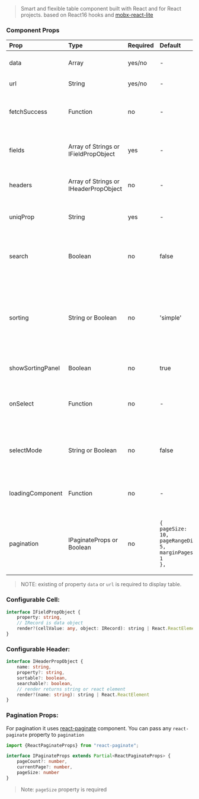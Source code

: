 <br></br>
> Smart and flexible table component built with React and for React projects. based on React16 hooks and [mobx-react-lite](https://github.com/mobxjs/mobx-react-lite)

### Component Props

| Prop             | Type                                  | Required | Default  | Info                                                                                                                                                                                                                                                                                     |
|:-----------------|:--------------------------------------|:---------|:---------|:-----------------------------------------------------------------------------------------------------------------------------------------------------------------------------------------------------------------------------------------------------------------------------------------|
| data             | Array                                 | yes/no   | -        | Array of objects [{}, {}]. property **data** or **url** required                                                                                                                                                                                                                         |
| url              | String                                | yes/no   | -        | Property **data** or **url** required                                                                                                                                                                                                                                                    |
| fetchSuccess     | Function                              | no       | -        | (res: any) => []. This function will be called to map/parse data request from before render                                                                                                                                                                                              |
| fields           | Array of Strings or IFieldPropObject  | yes      | -        | You can pass any deep property name of object in prop-dot format `prop1.prop2`                                                                                                                                                                                                           |
| headers          | Array of Strings or IHeaderPropObject | no       | -        | don't specify this props if you want to render table without header                                                                                                                                                                                                                      |
| uniqProp         | String                                | yes      | -        | uniq object property. used for performance index ('uuid', 'id', '_id')                                                                                                                                                                                                                   |
| search           | Boolean                               | no       | false    | To use global search across all columns just pass `true`. It's possible to search just by specified columns                                                                                                                                                                              |
| sorting          | String or Boolean                     | no       | 'simple' | with 'simple' table data will be sorted by single column. <br> Setting 'compound'  allows you to make sorting by few columns at the same time.<br> Do disable sorting use `false`                                                                                                        |
| showSortingPanel | Boolean                               | no       | true     | show soring panel with badges of current sorting state                                                                                                                                                                                                                                   |
| onSelect         | Function                              | no       | -        | (record: SelectedRows[]) => void.  This function will be called by table row clicking/selecting.                                                                                                                                                                                         |
| selectMode       | String or Boolean                     | no       | false    | single                                                                                                                                                                          \| multiple \| false . Highlight and execute `onSelect` callback by selecting one or few table rows. |
| loadingComponent | Function                              | no       | -        | (isLoading?: boolean) => React.ReactElement. Use custom Loading component                                                                                                                                                                                                                |
| pagination       | IPaginateProps or Boolean             | no       |   <code>{<br/>pageSize: 10,<br/>pageRangeDisplayed: 5,<br/>marginPagesDisplayed: 1<br/>},</code>    |    For pagination it uses [react-paginate](https://www.npmjs.com/package/react-paginate) component.  You can pass any `react-paginate` property to `pagination`. <br>Set `false` to hide pagination.                                                                                                                                                                                                                                                                                |

> NOTE: existing of property `data` or `url` is required to display table.
### Configurable Cell:
```typescript
interface IFieldPropObject {
    property: string,
    // IRecord is data object
    render?(cellValue: any, object: IRecord): string | React.ReactElement
}
```

### Configurable Header:
```typescript
interface IHeaderPropObject {
    name: string,
    property?: string,
    sortable?: boolean,
    searchable?: boolean,
    // render returns string or react element
    render?(name: string): string | React.ReactElement
}
```

### Pagination Props:
For pagination it uses [react-paginate](https://www.npmjs.com/package/react-paginate) component. You can pass any `react-paginate` property to `pagination`

```typescript
import {ReactPaginateProps} from "react-paginate";

interface IPaginateProps extends Partial<ReactPaginateProps> {
    pageCount?: number,
    currentPage?: number,
    pageSize: number
}
```

> Note: `pageSize` property is required
